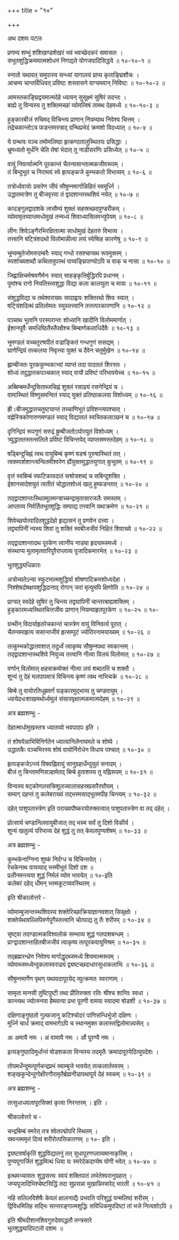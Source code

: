 +++
title = "१०"

+++


अथ दशमः पटलः   

प्रणम्य शम्भुं शशिखण्डशेखरं भवं भवच्छेदकरं समासतः ।  
सभूतशुद्धिक्रममात्मशोधनं निगद्यते योगजपादिसिद्धये ॥ १०-१०-१ ॥  

स्नातो यथावत् समुपास्य सन्ध्यां यागालयं प्राप्य कृताङ्घ्रिशौचः ।  
आचम्य चान्तर्विधिवत् प्रविष्टः शस्तासने वाग्यमवान् निविष्टः ॥ १०-१०-२ ॥  

आमस्तकाङ्घ्रिद्वयमात्मदेहे ध्यायन् सुसूक्ष्मं सुषिरं तदन्तः ।  
बाह्ये तु विन्यस्य तु शक्तिमच्छां व्योमत्विषं तामथ देहमध्ये ॥ १०-१०-३ ॥  

हुङ्कारबीजं रुचिमद् विचिन्त्य प्राणान् नियम्याथ निवेश्य चित्तम् ।  
तद्रेचकान्तोऽत्र फडन्तमस्त्राद् ग्रन्थिप्रभेदं क्रमशो विदध्यात् ॥ १०-४ ॥  

ये ग्रन्थयः पञ्च तमोमलिष्ठा हृत्कण्ठतालुस्थितयः प्रसिद्धाः ।  
भ्रूमध्यतो मूर्धनि चेति तेषां भेदात् तु नाडीसरणिः प्रसिध्येत् ॥ १०-५ ॥  

वायुं निवर्त्यात्मनि पूरकान्तं चैतन्यसान्तात्मकजीवरूपम् ।  
तं बिन्दुभूतं च निरामयं स्वे हृत्पङ्कजे कुम्भकतो विभाव्यम् ॥ १०-६ ॥  

तत्रोर्ध्ववायोः प्रसरेण जीवं सौषुम्नमार्गान्निहितं स्वमूर्ध्नि ।  
उद्धातमात्रेण तु बीजवृत्त्या तं द्वादशान्तस्थशिवं नयेत् ॥ १०-७ ॥  

कादङ्गुलद्वादशके त्वसौम्यं शुक्लं सहस्रच्छदपुण्डरीकम् ।  
व्योमामृतव्याप्तमधोमुखं तन्मध्यं शिवाध्यासितमभ्युपेयम् ॥ १०-८ ॥  

लीनः शिवेऽङ्गैरभिरक्षितात्मा साधोमुखं देहतरुं विभाव्य ।  
तत्त्वानि षट्त्रिंशदथो विलोमान्नीत्वा लयं स्वेष्विह कारणेषु ॥ १०-९ ॥  

भूम्यम्बुतेजोमरुदम्बरैः स्याद् गन्धो रसश्चाप्यथ रूपमुक्तम् ।  
स्पर्शाख्यशब्दौ कथितावुपस्थं पाय्वङ्घ्रिपाण्योऽपि च वाक् च नासा ॥ १०-१० ॥  

जिह्वाक्षिचर्मश्रवणैर्मनः स्यात् साहङ्कृतिर्बुद्धिरपि प्रधानम् ।  
पुमांश्च रागो नियतिस्त्वशुद्धा विद्या कला कालयुता च माया ॥ १०-११ ॥  

संशुद्धविद्या च तथेश्वराख्यः सादाह्वयः शक्तिरथो शिवः स्यात् ।  
षट्त्रिंशदित्थं प्रतिलोमतः स्युस्तत्त्वानि तत्तत्परकारणानि ॥ १०-१२ ॥  

पञ्चाथ भूतानि परस्परान्तः शोध्यानि खादीनि विलोममार्गात् ।  
ईशानपूर्वैः समधिष्ठितैस्तैरक्षैश्च बिम्बार्णकलाधिदैवैः ॥ १०-१३ ॥  

भूमण्डलं यच्चतुरश्रपीतं वज्राङ्कितं गन्धगुणं ससद्यम् ।  
घ्राणेन्द्रियं तत्कलया निवृत्त्या युक्तं च दैवेन चतुर्मुखेन ॥ १०-१४ ॥  

ह्लाम्बीजतः पूरककुम्भकाभ्यां व्याप्तं तदा पादतलं शिरस्तः ।  
शोध्यं तदुद्धातकपञ्चकात् स्याद् वायौ प्रविष्टं परिभावयेच्च ॥ १०-१५ ॥  

अब्बिम्बमर्धेन्दुसिताब्जचिह्नं शुक्लं रसाढ्यं रसनेन्द्रियं च ।  
वामास्थितं विष्णुसमन्वितं स्याद् युक्तं प्रतिष्ठाकलया विशोध्यम् ॥ १०-१६ ॥  

ह्री।बीजमुद्धातचतुष्टयान्तं तच्चाणिभूतं प्रविशन्त्यपश्चात् ।  
वह्नेस्त्रिकोणारुणमण्डलं स्याद् विद्यातलं स्वस्तिकलाञ्छनं च ॥ १०-१७ ॥  

दृगिन्द्रियं रूपगुणं सरुद्रं ह्रूम्बीजतोऽघोरयुतं विशोध्यम् ।  
त्र्युद्धाततस्तत्सलिले प्रविष्टं विचिन्तयेद् व्याप्तसमस्तदेहम् ॥ १०-१८ ॥  

षड्बिन्दुचिह्नं त्वथ वायुबिम्बं कृष्णं षडश्रं पुरुषास्थितं तत् ।  
त्वक्स्पर्शशान्त्यन्वितमीश्वरेण ह्यैंयुक्तमुद्धातयुगात् कुभूतम् ॥ १०-१९ ॥  

वृत्तं स्वबिम्बं स्फटिकावदातं सश्रोत्रशब्दं च सबिन्दुशक्ति ।  
ईशानसादेशयुतं त्वतीतं चोद्धातशोध्यं खलु हुम्फडन्तात् ॥ १०-२० ॥  

तद्द्वादशान्तःस्थितमूलमन्त्राच्चन्द्रामृतासारजलैः समस्तम् ।  
आप्लाव्य निर्वर्तितभूतशुद्धिः सम्पाद्य तत्त्वानि यथाक्रमेण ॥ १०-२१ ॥  

शिवेच्छयोत्पादितशुद्धदेहो हृद्यासनं तु प्रणवेन दत्त्वा ।  
तद्व्यापिनीं न्यस्य शिवां तु शक्तिं स्वबीजजीवं निहितं शिवाख्ये ॥ १०-२२ ॥  

तद्द्वादशान्तादथ पूरकेण त्वानीय नाड्या हृदयाब्जमध्ये ।  
संस्थाप्य मूलामृतवारिपूरैराप्लाव्य पूजादिकमारभेत् ॥ १०-२३ ॥  

भूतशुद्ध्यधिकारः   

अत्रोच्यतेऽन्या स्फुटमात्मशुद्धिर्या शोषणादिक्रमशोध्यदेहा ।  
निश्शेषदोषक्षयशुद्धिदानाद् रोगान् जरां मृत्युमपि क्षिणोति ॥ १०-२४ ॥  

प्राग्वत् स्वदेहे सुषिरं तु चिन्त्य तद्व्यापिनीं चान्तरबाह्यशक्तिम् ।  
हुङ्कारमध्यस्थितचित्तजीवः प्राणान् नियम्याहृतपूरकेण ॥ १०-२५ ॥ १०-  

ग्रन्थीन् विदार्याहृतरेचकान्तं चास्त्रेण वायुं विनिवर्त्य पूरात् ।  
चैतन्यमाहृत्य ससान्तजीवं हृत्सम्पुटं ज्योतिरनामयाख्यम् ॥ १०-२६ ॥  

तत्कुम्भकोद्धातवशात् तदूर्ध्वं त्वाकृष्य सौषुम्नपथा स्वकान्तम् ।  
तद्द्वादशान्तस्थशिवे नियुज्य तत्त्वानि नीत्वा विलयं विलोमात् ॥ १०-२७ ॥  

वर्णान् विलोमात् क्षहसक्रमोक्तं नीत्वा लयं शब्दततिं च शक्तौ ।  
शून्यं तु देहं मलपापमात्रं विचिन्त्य कृष्णं त्वथ नाभिचक्रे ॥ १०-२८ ॥  

बिम्बे तु वायोरतिधूम्रवर्णं यङ्कारमुद्भाव्य तु चण्डवायुम् ।  
ध्यायेदधःशाखमथोर्ध्वमूलं संसारवृक्षात्मकमात्मदेहम् ॥ १०-२९ ॥  

अत्र ब्रह्मशम्भुः -  

देहात्माधोमुखस्तत्र ध्यातव्यो भवपादपः इति ।  

तं शोषयेन्नाभिविनिर्गतेन ध्यात्वानिलेनाघमले च शोष्ये ।  
उद्धातकैः पञ्चभिरस्य शोषं वायोर्निरोधेन विधाय पश्चात् ॥ १०-३० ॥  

हृत्पङ्कजेऽन्त्यं विषवह्निवायुं सानुग्रहार्धेन्दुयुतं सनादम् ।  
बीजं तु चिन्तामणिसञ्ज्ञमेतद् बिम्बे हुताशस्य तु वह्निरूपम् ॥ १०-३१ ॥  

विन्यस्य षट्कोणलसत्त्रिशूलज्वालासहस्रप्रसरैरघौघम् ।  
सम्यग् दहन्तं तु कलेबराख्यं तद्भस्मसाद्भूतमपीह चिन्त्यम् ॥ १०-३२ ॥  


दहेत् पाशुपतास्त्रेण इति पराख्यपौष्करयोरुक्तत्वात् पाशुपतास्त्रेण वा तद् दहेत् ।  


प्रोत्सार्य चण्डानिलवायुबीजात् तद् भस्म सर्वं तु दिशो विकीर्य ।  
शून्यं खतुल्यं परिभाव्य देहं शुद्धं तु तत् केवलपुण्यशेषम् ॥ १०-३३ ॥  

अत्र ब्रह्मशम्भुः -  

कुम्भकेनाग्निना शुष्कं निर्दग्ध च विचिन्तयेत् ।  
रेचकेनाथ वायव्याद् भस्मीभूतं दिशो दश ॥  
प्रलीनमन्त्यया शुद्धं निर्मलं व्योम भावयेत् ॥ १०-इति  
कलेबरं दहेद् धीमन् भस्मकूटव्यवस्थितम् ॥  

इति श्रीकालोत्तरे -  

व्योमाम्बुजान्तस्थशिवस्य शक्तेरिच्छाक्रियाज्ञानवशात् सिसृक्षोः ।  
शक्तेर्यथावल्लिपिवर्णपूगैस्तत्त्वानि चोत्पाद्य तु तैः शरीरम् ॥ १०-३४ ॥  

सृष्ट्वा तदण्डात्मकविश्वलोकं सम्भाव्य शुद्धं गतपाशबन्धम् ।  
प्राग्द्वादशान्ताहितबीजजीवं त्वाकृष्य तत्पूरकवायुमिश्रम् ॥ १०-३५ ॥  

तद्ब्रह्मरन्ध्रेण निवेश्य मार्गाद्धृदब्जमध्ये शिवमात्मरूपम् ।  
व्योमाब्जमध्येन्दुकलास्वराढ्यं द्व्यष्टच्छदाधारसुधाकलाभिः ॥ १०-३६ ॥  

सौषुम्नमार्गेण पृथग् यथावदापूरयेद् व्युत्क्रमतः स्वराणाम् ।  


सामृता मानसी तुष्टिपुष्टी तथा प्रीतिरुक्ता रतिः श्रीश्च शान्तिः स्वधा ।  
कान्त्यथ ज्योत्स्नया हैमवत्या प्रभा पूरणी वामया स्यादमा षोडशी ॥ १०-३७ ॥  

दक्षिणाङ्गुष्ठतो गुल्फजानू कटिश्चोदरं पाणिसन्धिर्भुजो दक्षिणः ।  
मूर्ध्नि चार्धं क्रमाद् वामभागेऽपि च स्थानमुक्त कलास्तद्विलोमान्न्यसेत् ॥  


अः अमायै नमः । अं वामायै नमः । औं पूरण्यै नमः ।   

इत्यङ्गुष्ठादिमूर्धान्तं षोडशकला विन्यस्य तदमृतैः क्रमादापूरयेदित्युपदेशः ।   

तोयमर्धेन्दुमत्पूर्णचन्द्रप्रभं स्वाम्बुजे भावयेत् तत्कलार्तस्वरम् ।  
शङ्खकुन्देन्दुगोक्षीरगौरामृतैर्ब्रह्मनीडापथापूर्य देहं स्वकम् ॥ १०-३९ ॥  

अत्र ब्रह्मशम्भुः -  

तत्सुधाधवलापूरसिक्तं कृत्वा निरन्तरम् । इति ।  

श्रीकालोत्तरे च -  

चन्द्रबिम्बं स्मरेत् तत्र श्वेतपद्मोपरि स्थितम् ।  
स्रवन्तममृतं दिव्यं शरीरोत्पत्तिकारणम् ॥ १०- इति ।  

द्व्यष्टवर्षाकृतिं शुद्धविद्यातनुं तत् सुधापूरणप्लाव्यमानाकृतिम् ।  
पुण्यपूगार्जितं शुद्धमित्थं धिया यः स्मरेदेकदाप्येष योगी भवेत् ॥ १०-४० ॥  

इत्थमभ्यासतः शुद्धसत्त्वः स्वयं शक्तिपातं लभेतेश्वरानुग्रहात् ।  
जप्यपूजादिभिश्चेष्टसिद्धिं तदा सुप्रसन्ना मुखान्निस्सरेद् भारती ॥ १०-४१ ॥  

नहि सलिलविशेषैः केवलं क्षालनाद्यैः प्रभवति परिशुद्धं यन्मलिष्ठं शरीरम् ।  
द्विविधमितिह सद्भिः सान्तरङ्गात्मशुद्धिः सविधिकमुपदिष्टां तां भजे नित्यशोऽपि ॥  


इति श्रीमदीशानशिवगुरुदेवपद्धतौ तन्त्रसारे  
भूतशुद्ध्यादिपटलो दशमः ॥  
